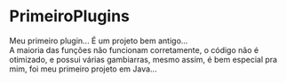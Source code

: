 # PrimeiroPlugins
Meu primeiro plugin... É um projeto bem antigo...  
A maioria das funções não funcionam corretamente, o código não é otimizado, e possui várias gambiarras, mesmo assim, é bem especial pra mim, foi meu primeiro projeto em Java...
